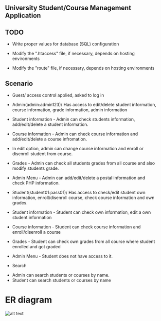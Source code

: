 ## University Student/Course Management Application

## TODO
- Write proper values for database (SQL) configuration

* Modify the ".htaccess" file, if necessary, depends on hosting environments

* Modify the "route" file, if necessary, depends on hosting environments 

## Scenario
- Guest/ access control applied, asked to log in

- Admin(admin:admin123)/ Has access to edit/delete student information, course information, grade information, admin information

* Student information - Admin can check students information, add/edit/delete a student information.

* Course information - Admin can check course information and add/edit/delete a course infromation.
- In edit option, admin can change course information and enroll or disenroll student from course.

* Grades - Admin can check all students grades from all course and also modify students grade. 

* Admin Menu - Admin can add/edit/delete a postal information and check PHP information.

- Student(student01:pass01)/ Has access to check/edit student own information, enroll/disenroll course, check course information and own grades.
* Student information - Student can check own information, edit a own student information

* Course information - Student can check course information and enroll/disenroll a course

* Grades - Student can check own grades from all course where student enrolled and got graded

* Admin Menu - Student does not have access to it.

* Search
- Admin can search students or courses by name.
- Student can search students or courses by name

# ER diagram

![alt text](https://raw.githubusercontent.com/t7haki01/ci_university_for_oamk/master/img/University2_EER_Diagram.png)
